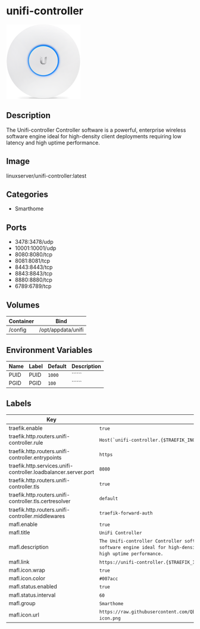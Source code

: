 # unifi-controller

![Logo](images/unificontroller.png)

## Description
The Unifi\-controller Controller software is a powerful, enterprise wireless software engine ideal for high\-density client deployments requiring low latency and high uptime performance.

## Image
linuxserver/unifi-controller:latest

## Categories
- Smarthome

## Ports
- 3478:3478/udp
- 10001:10001/udp
- 8080:8080/tcp
- 8081:8081/tcp
- 8443:8443/tcp
- 8843:8843/tcp
- 8880:8880/tcp
- 6789:6789/tcp

## Volumes
| Container | Bind |
|-----------|------|
| /config | /opt/appdata/unifi |

## Environment Variables
| Name | Label | Default | Description |
|------|-------|---------|-------------|
| PUID | PUID | ```1000``` | `````` |
| PGID | PGID | ```100``` | `````` |

## Labels
| Key | Value |
|-----|-------|
| traefik.enable | ```true``` |
| traefik.http.routers.unifi-controller.rule | ```Host(`unifi-controller.{$TRAEFIK_INGRESS_DOMAIN}`)``` |
| traefik.http.routers.unifi-controller.entrypoints | ```https``` |
| traefik.http.services.unifi-controller.loadbalancer.server.port | ```8080``` |
| traefik.http.routers.unifi-controller.tls | ```true``` |
| traefik.http.routers.unifi-controller.tls.certresolver | ```default``` |
| traefik.http.routers.unifi-controller.middlewares | ```traefik-forward-auth``` |
| mafl.enable | ```true``` |
| mafl.title | ```UniFi Controller``` |
| mafl.description | ```The Unifi-controller Controller software is a powerful, enterprise wireless software engine ideal for high-density client deployments requiring low latency and high uptime performance.``` |
| mafl.link | ```https://unifi-controller.{$TRAEFIK_INGRESS_DOMAIN}``` |
| mafl.icon.wrap | ```true``` |
| mafl.icon.color | ```#007acc``` |
| mafl.status.enabled | ```true``` |
| mafl.status.interval | ```60``` |
| mafl.group | ```Smarthome``` |
| mafl.icon.url | ```https://raw.githubusercontent.com/Qballjos/portainer_templates/master/Images/unifi-icon.png``` |

